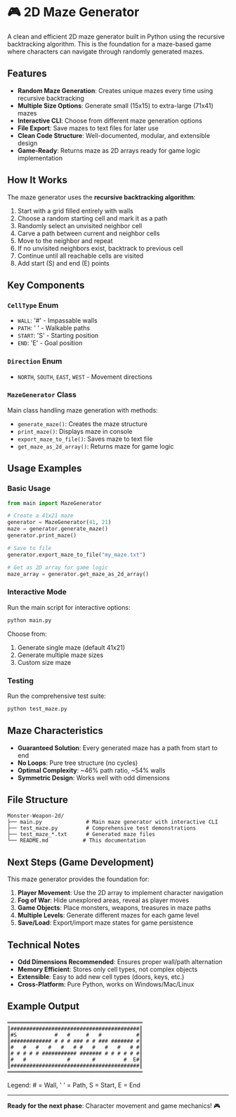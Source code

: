 # 🎮 2D Maze Generator

A clean and efficient 2D maze generator built in Python using the recursive backtracking algorithm. This is the foundation for a maze-based game where characters can navigate through randomly generated mazes.

## Features

- **Random Maze Generation**: Creates unique mazes every time using recursive backtracking
- **Multiple Size Options**: Generate small (15x15) to extra-large (71x41) mazes
- **Interactive CLI**: Choose from different maze generation options
- **File Export**: Save mazes to text files for later use
- **Clean Code Structure**: Well-documented, modular, and extensible design
- **Game-Ready**: Returns maze as 2D arrays ready for game logic implementation

## How It Works

The maze generator uses the **recursive backtracking algorithm**:

1. Start with a grid filled entirely with walls
2. Choose a random starting cell and mark it as a path
3. Randomly select an unvisited neighbor cell
4. Carve a path between current and neighbor cells
5. Move to the neighbor and repeat
6. If no unvisited neighbors exist, backtrack to previous cell
7. Continue until all reachable cells are visited
8. Add start (S) and end (E) points

## Key Components

### `CellType` Enum
- `WALL`: '#' - Impassable walls
- `PATH`: ' ' - Walkable paths  
- `START`: 'S' - Starting position
- `END`: 'E' - Goal position

### `Direction` Enum
- `NORTH`, `SOUTH`, `EAST`, `WEST` - Movement directions

### `MazeGenerator` Class
Main class handling maze generation with methods:
- `generate_maze()`: Creates the maze structure
- `print_maze()`: Displays maze in console
- `export_maze_to_file()`: Saves maze to text file
- `get_maze_as_2d_array()`: Returns maze for game logic

## Usage Examples

### Basic Usage
```python
from main import MazeGenerator

# Create a 41x21 maze
generator = MazeGenerator(41, 21)
maze = generator.generate_maze()
generator.print_maze()

# Save to file
generator.export_maze_to_file("my_maze.txt")

# Get as 2D array for game logic
maze_array = generator.get_maze_as_2d_array()
```

### Interactive Mode
Run the main script for interactive options:
```bash
python main.py
```

Choose from:
1. Generate single maze (default 41x21)
2. Generate multiple maze sizes
3. Custom size maze

### Testing
Run the comprehensive test suite:
```bash
python test_maze.py
```

## Maze Characteristics

- **Guaranteed Solution**: Every generated maze has a path from start to end
- **No Loops**: Pure tree structure (no cycles)
- **Optimal Complexity**: ~46% path ratio, ~54% walls
- **Symmetric Design**: Works well with odd dimensions

## File Structure

```
Monster-Weapon-2d/
├── main.py              # Main maze generator with interactive CLI
├── test_maze.py         # Comprehensive test demonstrations
├── test_maze_*.txt      # Generated maze files
└── README.md           # This documentation
```

## Next Steps (Game Development)

This maze generator provides the foundation for:

1. **Player Movement**: Use the 2D array to implement character navigation
2. **Fog of War**: Hide unexplored areas, reveal as player moves
3. **Game Objects**: Place monsters, weapons, treasures in maze paths
4. **Multiple Levels**: Generate different mazes for each game level
5. **Save/Load**: Export/import maze states for game persistence

## Technical Notes

- **Odd Dimensions Recommended**: Ensures proper wall/path alternation
- **Memory Efficient**: Stores only cell types, not complex objects
- **Extensible**: Easy to add new cell types (doors, keys, etc.)
- **Cross-Platform**: Pure Python, works on Windows/Mac/Linux

## Example Output

```
═══════════════════════════════════════════
║#########################################║
║#S            #   #     #   #           #║
║############# # # # ### # # ### ####### #║
║#   #   #   #   #   # #   #   #   #   # #║
║# # # # # ########### ####### # # # # # #║
║#   #             #       #         #  E#║
║#########################################║
═══════════════════════════════════════════
```

Legend: # = Wall, ' ' = Path, S = Start, E = End

---

**Ready for the next phase**: Character movement and game mechanics! 🎮

